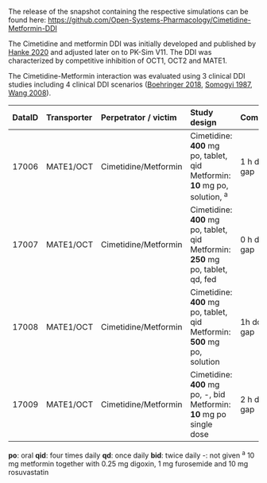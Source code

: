 The release of the snapshot containing the respective simulations can be found here: <https://github.com/Open-Systems-Pharmacology/Cimetidine-Metformin-DDI>

The Cimetidine and metformin DDI was initially  developed and published by [Hanke 2020](#5-references) and adjusted later on to PK-Sim V11.  The DDI was characterized by competitive inhibition of OCT1, OCT2 and MATE1. 

The Cimetidine-Metformin interaction was evaluated using 3 clinical DDI studies including 4 clinical DDI scenarios  ([Boehringer 2018](#references), [Somogyi 1987](#references), [Wang 2008](#references)).


| DataID | Transporter | Perpetrator / victim     | Study design                                                                                                                                              | Comment | Clinical study                      |
|---:|:---|:--------|:----------------------------------------------|:---|:------|
|  17006|  MATE1/OCT | Cimetidine/Metformin | Cimetidine: **400** mg po, tablet, qid Metformin: **10** mg po, solution, <sup>a</sup>   | 1 h dose gap      | [Boehringer 2018](#references)        |
|  17007 | MATE1/OCT | Cimetidine/Metformin | Cimetidine: **400** mg po, tablet, qid Metformin: **250** mg po, tablet, qd, fed    |    0 h dose gap     | [Somogyi](#references)        |
|   17008 | MATE1/OCT   | Cimetidine/Metformin| Cimetidine: **400** mg po, tablet, qid Metformin: **500** mg po, solution  |1h dose gap         | [Boehringer 2018](#references)       |
|  17009 | MATE1/OCT   | Cimetidine/Metformin | Cimetidine: **400** mg po, -, bid Metformin: **10** mg po single dose |   2 h dose gap     | [Wang 2008](#references)        |

**po**: oral
**qid**: four times daily
**qd**: once daily
**bid**: twice daily
-: not given
<sup>a</sup> 10 mg metformin together with 0.25 mg digoxin, 1 mg furosemide and 10 mg rosuvastatin

